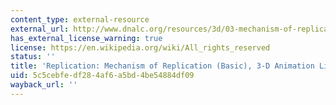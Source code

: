 ```yaml
---
content_type: external-resource
external_url: http://www.dnalc.org/resources/3d/03-mechanism-of-replication-basic.html
has_external_license_warning: true
license: https://en.wikipedia.org/wiki/All_rights_reserved
status: ''
title: 'Replication: Mechanism of Replication (Basic), 3-D Animation Library'
uid: 5c5cebfe-df28-4af6-a5bd-4be54884df09
wayback_url: ''
---
```

